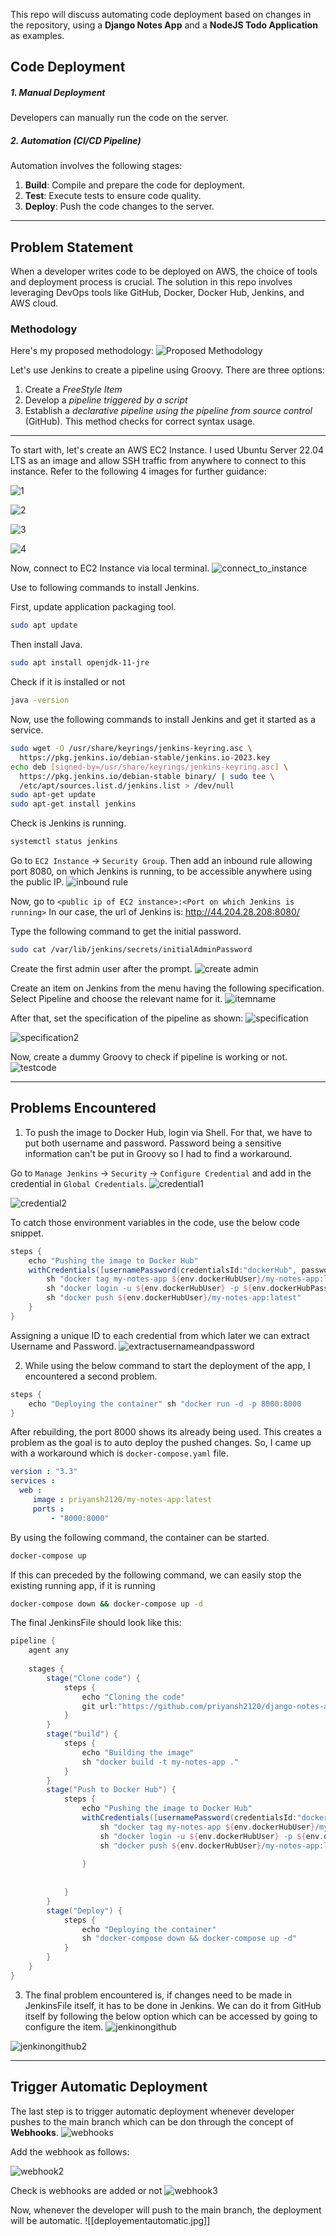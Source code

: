 This repo will discuss automating code deployment based on changes in the repository, using a **Django Notes App** and a **NodeJS Todo Application** as examples.
## Code Deployment
##### 1. Manual Deployment
Developers can manually run the code on the server.
##### 2. Automation (CI/CD Pipeline) 
Automation involves the following stages: 
1. **Build**: Compile and prepare the code for deployment. 
2. **Test**: Execute tests to ensure code quality. 
3. **Deploy**: Push the code changes to the server.

-----
## Problem Statement 
When a developer writes code to be deployed on AWS, the choice of tools and deployment process is crucial. The solution in this repo involves leveraging DevOps tools like GitHub, Docker, Docker Hub, Jenkins, and AWS cloud.

### Methodology
Here's my proposed methodology:
![Proposed Methodology](https://github.com/priyansh2120/node-and-django-deployment/assets/96059277/abbf625f-6f60-494f-b21f-65ab20acf4a4)


Let's use Jenkins to create a pipeline using Groovy. There are three options: 
1. Create a *FreeStyle Item* 
2. Develop a *pipeline triggered by a script* 
3. Establish a *declarative pipeline using the pipeline from source control* (GitHub). This method checks for correct syntax usage.

----

To start with, let's create an AWS EC2 Instance. I used Ubuntu Server 22.04 LTS as an image and allow SSH traffic from anywhere to connect to this instance. Refer to the following 4 images for further guidance:

![1](https://github.com/priyansh2120/node-and-django-deployment/assets/96059277/745b1138-2b58-4509-93be-e56003c25a73)


![2](https://github.com/priyansh2120/node-and-django-deployment/assets/96059277/1970f890-0d37-4eb7-abb3-58cd56a6aa4d)


![3](https://github.com/priyansh2120/node-and-django-deployment/assets/96059277/5df0fea0-9f3e-4418-b85a-f2628ae2c89a)


![4](https://github.com/priyansh2120/node-and-django-deployment/assets/96059277/8f7ce908-fc42-4764-a01b-b6456711e58b)

Now, connect to EC2 Instance via local terminal.
![connect_to_instance](https://github.com/priyansh2120/node-and-django-deployment/assets/96059277/79a6b6c5-1093-416b-8d0c-1e98b4bf5baf)


Use to following commands to install Jenkins.

First, update application packaging tool.
```bash
sudo apt update
```

Then install Java.
```bash
sudo apt install openjdk-11-jre
```

Check if it is installed or not
```bash
java -version
```

Now, use the following commands to install Jenkins and get it started as a service.
```bash
sudo wget -O /usr/share/keyrings/jenkins-keyring.asc \
  https://pkg.jenkins.io/debian-stable/jenkins.io-2023.key
echo deb [signed-by=/usr/share/keyrings/jenkins-keyring.asc] \
  https://pkg.jenkins.io/debian-stable binary/ | sudo tee \
  /etc/apt/sources.list.d/jenkins.list > /dev/null
sudo apt-get update
sudo apt-get install jenkins
```

Check is Jenkins is running.
```bash
systemctl status jenkins
```

Go to `EC2 Instance` -> `Security Group`. Then add an inbound rule allowing port 8080, on which Jenkins is running, to be accessible anywhere using the public IP.
![inbound rule](https://github.com/priyansh2120/node-and-django-deployment/assets/96059277/3a6f05a1-71ea-4eb4-928f-2263b9c85c49)


Now, go to `<public ip of EC2 instance>:<Port on which Jenkins is running>`
In our case, the url of Jenkins is: http://44.204.28.208:8080/

Type the following command to get the initial password.
```bash
sudo cat /var/lib/jenkins/secrets/initialAdminPassword
```

Create the first admin user after the prompt. 
![create admin](https://github.com/priyansh2120/node-and-django-deployment/assets/96059277/17d66a9e-c729-40d4-8a42-44b3c8cea429)

Create an item on Jenkins from the menu having the following specification. Select Pipeline and choose the relevant name for it.
![itemname](https://github.com/priyansh2120/node-and-django-deployment/assets/96059277/684e6b6e-c157-4464-ae0c-d6af3b98423a)


After that, set the specification of the pipeline as shown:
![specification](https://github.com/priyansh2120/node-and-django-deployment/assets/96059277/4e33c34c-0b2f-48cd-a0a7-f11209f56688)

![specification2](https://github.com/priyansh2120/node-and-django-deployment/assets/96059277/8a5da738-be68-4a4b-a6e7-c272a983b902)


Now, create a dummy Groovy to check if pipeline is working or not.
![testcode](https://github.com/priyansh2120/node-and-django-deployment/assets/96059277/41d060f0-e65a-466f-8c69-2dd25d5f7c73)


----
## Problems Encountered
1. To push the image to Docker Hub, login via Shell. For that, we have to put both username and password. Password being a sensitive information can't be put in Groovy so I had to find a workaround.

Go to `Manage Jenkins` -> `Security` ->  `Configure Credential` and add in the credential in `Global Credentials`. 
![credential1](https://github.com/priyansh2120/node-and-django-deployment/assets/96059277/d9a4102e-cb8f-4526-89e8-3e8219fbe6b2)

![credential2](https://github.com/priyansh2120/node-and-django-deployment/assets/96059277/070e1a7f-35e6-4d66-95c1-2142bba69f88)


To catch those environment variables in the code, use the below code snippet.
```groovy
steps {
	echo "Pushing the image to Docker Hub"
	withCredentials([usernamePassword(credentialsId:"dockerHub", passwordVariable:"dockerHubPass", usernameVariable:"dockerHubUser")]) {
		sh "docker tag my-notes-app ${env.dockerHubUser}/my-notes-app:latest"
		sh "docker login -u ${env.dockerHubUser} -p ${env.dockerHubPass}"
		sh "docker push ${env.dockerHubUser}/my-notes-app:latest"
	}
}
```

Assigning a unique ID to each credential from which later we can extract Username and Password.
![extractusernameandpassword](https://github.com/priyansh2120/node-and-django-deployment/assets/96059277/6ef2b8bc-ba0d-4014-8d17-595a10eab0d9)


2. While using the below command to start the deployment of the app, I encountered a second problem.
```groovy
steps { 
	echo "Deploying the container" sh "docker run -d -p 8000:8000
}
```

After rebuilding, the port 8000 shows its already being used. This creates a problem as the goal is to auto deploy the pushed changes. So, I came up with a workaround which is `docker-compose.yaml` file.
```yaml
version : "3.3"
services :
  web :
     image : priyansh2120/my-notes-app:latest
     ports :
         - "8000:8000"
```

By using the following command, the container can be started.
```sh
docker-compose up
```

If this can preceded by the following command, we can easily stop the existing running app, if it is running
```sh
docker-compose down && docker-compose up -d
```

The final JenkinsFile should look like this:
```groovy
pipeline {
    agent any
    
    stages {
        stage("Clone code") {
            steps {
                echo "Cloning the code"
                git url:"https://github.com/priyansh2120/django-notes-app-for-deployment.git", branch: "main"
            }
        }
        stage("build") {
            steps {
                echo "Building the image"
                sh "docker build -t my-notes-app ."
            }
        }
        stage("Push to Docker Hub") {
            steps {
                echo "Pushing the image to Docker Hub"
                withCredentials([usernamePassword(credentialsId:"dockerHub", passwordVariable:"dockerHubPass", usernameVariable:"dockerHubUser")]){
                    sh "docker tag my-notes-app ${env.dockerHubUser}/my-notes-app:latest"
                    sh "docker login -u ${env.dockerHubUser} -p ${env.dockerHubPass}"
                    sh "docker push ${env.dockerHubUser}/my-notes-app:latest"
                    
                }
                
                
            }
        }
        stage("Deploy") {
            steps {
                echo "Deploying the container"
                sh "docker-compose down && docker-compose up -d"
            }
        }
    }
}
```

3. The final problem encountered is, if changes need to be made in JenkinsFile itself, it has to be done in Jenkins. We can do it from GitHub itself by following the below option which can be accessed by going to configure the item.
![jenkinongithub](https://github.com/priyansh2120/node-and-django-deployment/assets/96059277/c8beed4f-3481-41dc-b179-1166d9ba94f2)

![jenkinongithub2](https://github.com/priyansh2120/node-and-django-deployment/assets/96059277/587aa189-b0b7-4e79-871d-69cb99ae1384)

---
## Trigger Automatic Deployment
The last step is to trigger automatic deployment whenever developer pushes to the main branch which can be don through the concept of **Webhooks**.
![webhooks](https://github.com/priyansh2120/node-and-django-deployment/assets/96059277/ec0569d9-96f2-4dc4-b777-ca2777db5cd7)


Add the webhook as follows:

![webhook2](https://github.com/priyansh2120/node-and-django-deployment/assets/96059277/8c6b141f-05ed-433f-9585-786afe0eadb1)

Check is webhooks are added or not
![webhook3](https://github.com/priyansh2120/node-and-django-deployment/assets/96059277/15ccfced-0e51-4977-855a-fd94b6283c44)


Now, whenever the developer will push to the main branch, the deployment will be automatic.
![[deployementautomatic.jpg]]


